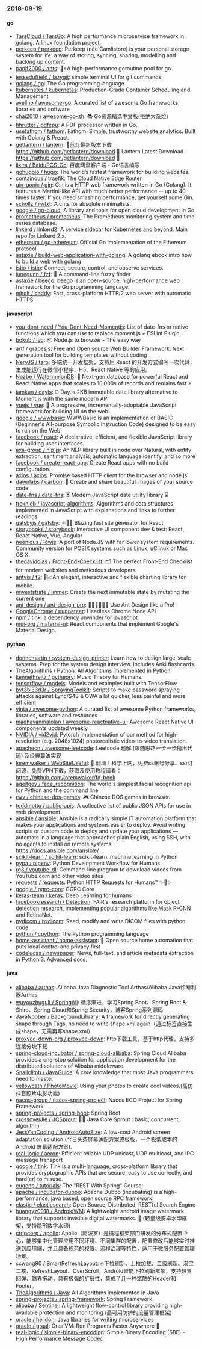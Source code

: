 ### 2018-09-19

#### go
* [TarsCloud / TarsGo](https://github.com/TarsCloud/TarsGo): A high performance microservice framework in golang. A linux foundation project.
* [perkeep / perkeep](https://github.com/perkeep/perkeep): Perkeep (née Camlistore) is your personal storage system for life: a way of storing, syncing, sharing, modelling and backing up content.
* [panjf2000 / ants](https://github.com/panjf2000/ants): 🐜⚡️A high-performance goroutine pool for go
* [jesseduffield / lazygit](https://github.com/jesseduffield/lazygit): simple terminal UI for git commands
* [golang / go](https://github.com/golang/go): The Go programming language
* [kubernetes / kubernetes](https://github.com/kubernetes/kubernetes): Production-Grade Container Scheduling and Management
* [avelino / awesome-go](https://github.com/avelino/awesome-go): A curated list of awesome Go frameworks, libraries and software
* [chai2010 / awesome-go-zh](https://github.com/chai2010/awesome-go-zh): 📚 Go资源精选中文版(拒绝大杂烩)
* [hhrutter / pdfcpu](https://github.com/hhrutter/pdfcpu): A PDF processor written in Go.
* [usefathom / fathom](https://github.com/usefathom/fathom): Fathom. Simple, trustworthy website analytics. Built with Golang & Preact.
* [getlantern / lantern](https://github.com/getlantern/lantern): 🔴蓝灯最新版本下载 https://github.com/getlantern/download 🔴 Lantern Latest Download https://github.com/getlantern/download 🔴
* [iikira / BaiduPCS-Go](https://github.com/iikira/BaiduPCS-Go): 百度网盘客户端 - Go语言编写
* [gohugoio / hugo](https://github.com/gohugoio/hugo): The world’s fastest framework for building websites.
* [containous / traefik](https://github.com/containous/traefik): The Cloud Native Edge Router
* [gin-gonic / gin](https://github.com/gin-gonic/gin): Gin is a HTTP web framework written in Go (Golang). It features a Martini-like API with much better performance -- up to 40 times faster. If you need smashing performance, get yourself some Gin.
* [schollz / rwtxt](https://github.com/schollz/rwtxt): A cms for absolute minimalists.
* [google / go-cloud](https://github.com/google/go-cloud): A library and tools for open cloud development in Go.
* [prometheus / prometheus](https://github.com/prometheus/prometheus): The Prometheus monitoring system and time series database.
* [linkerd / linkerd2](https://github.com/linkerd/linkerd2): A service sidecar for Kubernetes and beyond. Main repo for Linkerd 2.x.
* [ethereum / go-ethereum](https://github.com/ethereum/go-ethereum): Official Go implementation of the Ethereum protocol
* [astaxie / build-web-application-with-golang](https://github.com/astaxie/build-web-application-with-golang): A golang ebook intro how to build a web with golang
* [istio / istio](https://github.com/istio/istio): Connect, secure, control, and observe services.
* [junegunn / fzf](https://github.com/junegunn/fzf): 🌸 A command-line fuzzy finder
* [astaxie / beego](https://github.com/astaxie/beego): beego is an open-source, high-performance web framework for the Go programming language.
* [mholt / caddy](https://github.com/mholt/caddy): Fast, cross-platform HTTP/2 web server with automatic HTTPS

#### javascript
* [you-dont-need / You-Dont-Need-Momentjs](https://github.com/you-dont-need/You-Dont-Need-Momentjs): List of date-fns or native functions which you can use to replace moment.js + ESLint Plugin
* [bokub / lyo](https://github.com/bokub/lyo): 📦 Node.js to browser - The easy way
* [artf / grapesjs](https://github.com/artf/grapesjs): Free and Open source Web Builder Framework. Next generation tool for building templates without coding
* [NervJS / taro](https://github.com/NervJS/taro): 多端统一开发框架，支持用 React 的开发方式编写一次代码，生成能运行在微信小程序、H5、React Native 等的应用。
* [Nozbe / WatermelonDB](https://github.com/Nozbe/WatermelonDB): 🍉 Next-gen database for powerful React and React Native apps that scales to 10,000s of records and remains fast ⚡️
* [iamkun / dayjs](https://github.com/iamkun/dayjs): ⏰ Day.js 2KB immutable date library alternative to Moment.js with the same modern API
* [vuejs / vue](https://github.com/vuejs/vue): 🖖 A progressive, incrementally-adoptable JavaScript framework for building UI on the web.
* [google / wwwbasic](https://github.com/google/wwwbasic): WWWBasic is an implementation of BASIC (Beginner's All-purpose Symbolic Instruction Code) designed to be easy to run on the Web.
* [facebook / react](https://github.com/facebook/react): A declarative, efficient, and flexible JavaScript library for building user interfaces.
* [axa-group / nlp.js](https://github.com/axa-group/nlp.js): An NLP library built in node over Natural, with entity extraction, sentiment analysis, automatic language identify, and so more
* [facebook / create-react-app](https://github.com/facebook/create-react-app): Create React apps with no build configuration.
* [axios / axios](https://github.com/axios/axios): Promise based HTTP client for the browser and node.js
* [dawnlabs / carbon](https://github.com/dawnlabs/carbon): 🎨 Create and share beautiful images of your source code
* [date-fns / date-fns](https://github.com/date-fns/date-fns): ⏳ Modern JavaScript date utility library ⌛️
* [trekhleb / javascript-algorithms](https://github.com/trekhleb/javascript-algorithms): Algorithms and data structures implemented in JavaScript with explanations and links to further readings
* [gatsbyjs / gatsby](https://github.com/gatsbyjs/gatsby): ⚛️📄🚀 Blazing fast site generator for React
* [storybooks / storybook](https://github.com/storybooks/storybook): Interactive UI component dev & test: React, React Native, Vue, Angular
* [neonious / lowjs](https://github.com/neonious/lowjs): A port of Node.JS with far lower system requirements. Community version for POSIX systems such as Linux, uClinux or Mac OS X.
* [thedaviddias / Front-End-Checklist](https://github.com/thedaviddias/Front-End-Checklist): 🗂 The perfect Front-End Checklist for modern websites and meticulous developers
* [antvis / f2](https://github.com/antvis/f2): 📱📈An elegant, interactive and flexible charting library for mobile.
* [mweststrate / immer](https://github.com/mweststrate/immer): Create the next immutable state by mutating the current one
* [ant-design / ant-design-pro](https://github.com/ant-design/ant-design-pro): 👨🏻‍💻👩🏻‍💻 Use Ant Design like a Pro!
* [GoogleChrome / puppeteer](https://github.com/GoogleChrome/puppeteer): Headless Chrome Node API
* [npm / tink](https://github.com/npm/tink): a dependency unwinder for javascript
* [mui-org / material-ui](https://github.com/mui-org/material-ui): React components that implement Google's Material Design.

#### python
* [donnemartin / system-design-primer](https://github.com/donnemartin/system-design-primer): Learn how to design large-scale systems. Prep for the system design interview. Includes Anki flashcards.
* [TheAlgorithms / Python](https://github.com/TheAlgorithms/Python): All Algorithms implemented in Python
* [kennethreitz / pytheory](https://github.com/kennethreitz/pytheory): Music Theory for Humans.
* [tensorflow / models](https://github.com/tensorflow/models): Models and examples built with TensorFlow
* [byt3bl33d3r / SprayingToolkit](https://github.com/byt3bl33d3r/SprayingToolkit): Scripts to make password spraying attacks against Lync/S4B & OWA a lot quicker, less painful and more efficient
* [vinta / awesome-python](https://github.com/vinta/awesome-python): A curated list of awesome Python frameworks, libraries, software and resources
* [madhavanmalolan / awesome-reactnative-ui](https://github.com/madhavanmalolan/awesome-reactnative-ui): Awesome React Native UI components updated weekly
* [NVIDIA / vid2vid](https://github.com/NVIDIA/vid2vid): Pytorch implementation of our method for high-resolution (e.g. 2048x1024) photorealistic video-to-video translation.
* [apachecn / awesome-leetcode](https://github.com/apachecn/awesome-leetcode): Leetcode 题解 (跟随思路一步一步撸出代码) 及经典算法实现
* [loremwalker / WebSiteUseful](https://github.com/loremwalker/WebSiteUseful): 🍅 翻墙！科学上网，免费ss帐号分享、ssr订阅源，免费VPN下载，获取及使用教程请看：https://github.com/loremwalker/fq-book
* [ageitgey / face_recognition](https://github.com/ageitgey/face_recognition): The world's simplest facial recognition api for Python and the command line
* [rwv / chinese-dos-games](https://github.com/rwv/chinese-dos-games): 🎮 Chinese DOS games in browser.
* [toddmotto / public-apis](https://github.com/toddmotto/public-apis): A collective list of public JSON APIs for use in web development.
* [ansible / ansible](https://github.com/ansible/ansible): Ansible is a radically simple IT automation platform that makes your applications and systems easier to deploy. Avoid writing scripts or custom code to deploy and update your applications — automate in a language that approaches plain English, using SSH, with no agents to install on remote systems. https://docs.ansible.com/ansible/
* [scikit-learn / scikit-learn](https://github.com/scikit-learn/scikit-learn): scikit-learn: machine learning in Python
* [pypa / pipenv](https://github.com/pypa/pipenv): Python Development Workflow for Humans.
* [rg3 / youtube-dl](https://github.com/rg3/youtube-dl): Command-line program to download videos from YouTube.com and other video sites
* [requests / requests](https://github.com/requests/requests): Python HTTP Requests for Humans™ ✨🍰✨
* [google / ggrc-core](https://github.com/google/ggrc-core): GGRC Core
* [keras-team / keras](https://github.com/keras-team/keras): Deep Learning for humans
* [facebookresearch / Detectron](https://github.com/facebookresearch/Detectron): FAIR's research platform for object detection research, implementing popular algorithms like Mask R-CNN and RetinaNet.
* [pydicom / pydicom](https://github.com/pydicom/pydicom): Read, modify and write DICOM files with python code
* [python / cpython](https://github.com/python/cpython): The Python programming language
* [home-assistant / home-assistant](https://github.com/home-assistant/home-assistant): 🏡 Open source home automation that puts local control and privacy first
* [codelucas / newspaper](https://github.com/codelucas/newspaper): News, full-text, and article metadata extraction in Python 3. Advanced docs:

#### java
* [alibaba / arthas](https://github.com/alibaba/arthas): Alibaba Java Diagnostic Tool Arthas/Alibaba Java诊断利器Arthas
* [wuyouzhuguli / SpringAll](https://github.com/wuyouzhuguli/SpringAll): 循序渐进，学习Spring Boot、Spring Boot & Shiro、Spring Cloud和Spring Security，博客Spring系列源码
* [JavaNoober / BackgroundLibrary](https://github.com/JavaNoober/BackgroundLibrary): A framework for directly generating shape through Tags, no need to write shape.xml again（通过标签直接生成shape，无需再写shape.xml）
* [proxyee-down-org / proxyee-down](https://github.com/proxyee-down-org/proxyee-down): http下载工具，基于http代理，支持多连接分块下载
* [spring-cloud-incubator / spring-cloud-alibaba](https://github.com/spring-cloud-incubator/spring-cloud-alibaba): Spring Cloud Alibaba provides a one-stop solution for application development for the distributed solutions of Alibaba middleware.
* [Snailclimb / JavaGuide](https://github.com/Snailclimb/JavaGuide): A core knowledge that most Java programmers need to master
* [yellowcath / PhotoMovie](https://github.com/yellowcath/PhotoMovie): Using your photos to create cool videos.(高仿抖音照片电影功能)
* [nacos-group / nacos-spring-project](https://github.com/nacos-group/nacos-spring-project): Nacos ECO Project for Spring Framework
* [spring-projects / spring-boot](https://github.com/spring-projects/spring-boot): Spring Boot
* [crossoverJie / JCSprout](https://github.com/crossoverJie/JCSprout): 👨‍🎓 Java Core Sprout : basic, concurrent, algorithm
* [JessYanCoding / AndroidAutoSize](https://github.com/JessYanCoding/AndroidAutoSize): A low-cost Android screen adaptation solution (今日头条屏幕适配方案终极版，一个极低成本的 Android 屏幕适配方案).
* [real-logic / aeron](https://github.com/real-logic/aeron): Efficient reliable UDP unicast, UDP multicast, and IPC message transport
* [google / tink](https://github.com/google/tink): Tink is a multi-language, cross-platform library that provides cryptographic APIs that are secure, easy to use correctly, and hard(er) to misuse.
* [eugenp / tutorials](https://github.com/eugenp/tutorials): The "REST With Spring" Course:
* [apache / incubator-dubbo](https://github.com/apache/incubator-dubbo): Apache Dubbo (incubating) is a high-performance, java based, open source RPC framework.
* [elastic / elasticsearch](https://github.com/elastic/elasticsearch): Open Source, Distributed, RESTful Search Engine
* [huangyz0918 / AndroidWM](https://github.com/huangyz0918/AndroidWM): A lightweight android image watermark library that supports invisible digital watermarks. 🌁 (轻量级安卓水印框架，支持隐形数字水印)
* [ctripcorp / apollo](https://github.com/ctripcorp/apollo): Apollo（阿波罗）是携程框架部门研发的分布式配置中心，能够集中化管理应用不同环境、不同集群的配置，配置修改后能够实时推送到应用端，并且具备规范的权限、流程治理等特性，适用于微服务配置管理场景。
* [scwang90 / SmartRefreshLayout](https://github.com/scwang90/SmartRefreshLayout): 🔥下拉刷新、上拉加载、二级刷新、淘宝二楼、RefreshLayout、OverScroll，Android智能下拉刷新框架，支持越界回弹、越界拖动，具有极强的扩展性，集成了几十种炫酷的Header和 Footer。
* [TheAlgorithms / Java](https://github.com/TheAlgorithms/Java): All Algorithms implemented in Java
* [spring-projects / spring-framework](https://github.com/spring-projects/spring-framework): Spring Framework
* [alibaba / Sentinel](https://github.com/alibaba/Sentinel): A lightweight flow-control library providing high-available protection and monitoring (高可用防护的流量管理框架)
* [oracle / helidon](https://github.com/oracle/helidon): Java libraries for writing microservices
* [oracle / graal](https://github.com/oracle/graal): GraalVM: Run Programs Faster Anywhere 🚀
* [real-logic / simple-binary-encoding](https://github.com/real-logic/simple-binary-encoding): Simple Binary Encoding (SBE) - High Performance Message Codec
